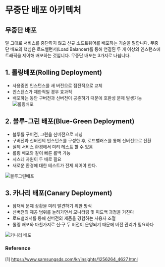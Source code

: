 # 무중단 배포 아키텍처

## 무중단 배포
말 그대로 서비스를 중단하지 않고 신규 소프트웨어를 배포하는 기술을 말합니다.
무중단 배포의 핵심은 로드밸런서(Load Balancer)를 통해 연결된 두 개 이상의 인스턴스에 트래픽을 제어해 배포하는 것입니다.
무중단 배포는 3가지로 나뉩니다.

## 1. 롤링배포(Rolling Deployment)
- 사용중인 인스턴스를 새 버전으로 점진적으로 교체
- 인스턴스가 제한적일 경우 효과적
- 배포하는 동안 구버전과 신버전이 공존하기 때문에 호환성 문제 발생가능
![롤링배포](https://gracefulsoul.github.io/assets/images/devops/deployment/rolling.png)

## 2. 블루-그린 배포(Blue-Green Deployment)
- 블루를 구버전, 그린을 신버전으로 지칭
- 구버전과 신버전의 인스턴스를 구성한 후, 로드밸러스를 통해 신버전으로 전환
- 실제 서비스 환경에서 미리 테스트 할 수 있음
- 롤링 배포와 같이 빠른 롤백 가능
- 시스테 자원이 두 배로 필요
- 새로운 환경에 대한 테스트가 전제 되어야 한다.

![블루그린배포]( https://gracefulsoul.github.io/assets/images/devops/deployment/bluegreen-after.png)

## 3. 카나리 배포(Canary Deployment)
- 잠재적 문제 상황을 미리 발견하기 위한 방식
- 신버전의 제공 범위를 늘려가면서 모니터링 및 피드백 과정을 거친다
- 로드밸러서를 통해 신버전의 제품을 경험하는 사용자 조절
- 롤링 배포와 마찬가지로 신·구 두 버전이 운영되기 때문에 버전 관리가 필요하다

![카나리 배포](https://gracefulsoul.github.io/assets/images/devops/deployment/canary.png)

### Reference
[1] https://www.samsungsds.com/kr/insights/1256264_4627.html
